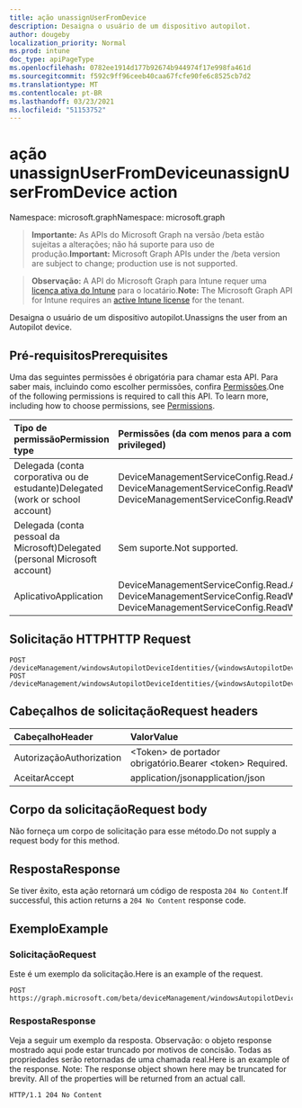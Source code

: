 ```yaml
---
title: ação unassignUserFromDevice
description: Desaigna o usuário de um dispositivo autopilot.
author: dougeby
localization_priority: Normal
ms.prod: intune
doc_type: apiPageType
ms.openlocfilehash: 0782ee1914d177b92674b944974f17e998fa461d
ms.sourcegitcommit: f592c9ff96ceeb40caa67fcfe90fe6c8525cb7d2
ms.translationtype: MT
ms.contentlocale: pt-BR
ms.lasthandoff: 03/23/2021
ms.locfileid: "51153752"
---
```

# <a name="unassignuserfromdevice-action"></a><span data-ttu-id="d7790-103">ação unassignUserFromDevice</span><span class="sxs-lookup"><span data-stu-id="d7790-103">unassignUserFromDevice action</span></span>

<span data-ttu-id="d7790-104">Namespace: microsoft.graph</span><span class="sxs-lookup"><span data-stu-id="d7790-104">Namespace: microsoft.graph</span></span>

> <span data-ttu-id="d7790-105">**Importante:** As APIs do Microsoft Graph na versão /beta estão sujeitas a alterações; não há suporte para uso de produção.</span><span class="sxs-lookup"><span data-stu-id="d7790-105">**Important:** Microsoft Graph APIs under the /beta version are subject to change; production use is not supported.</span></span>

> <span data-ttu-id="d7790-106">**Observação:** A API do Microsoft Graph para Intune requer uma [licença ativa do Intune](https://go.microsoft.com/fwlink/?linkid=839381) para o locatário.</span><span class="sxs-lookup"><span data-stu-id="d7790-106">**Note:** The Microsoft Graph API for Intune requires an [active Intune license](https://go.microsoft.com/fwlink/?linkid=839381) for the tenant.</span></span>

<span data-ttu-id="d7790-107">Desaigna o usuário de um dispositivo autopilot.</span><span class="sxs-lookup"><span data-stu-id="d7790-107">Unassigns the user from an Autopilot device.</span></span>

## <a name="prerequisites"></a><span data-ttu-id="d7790-108">Pré-requisitos</span><span class="sxs-lookup"><span data-stu-id="d7790-108">Prerequisites</span></span>
<span data-ttu-id="d7790-p101">Uma das seguintes permissões é obrigatória para chamar esta API. Para saber mais, incluindo como escolher permissões, confira [Permissões](/graph/permissions-reference).</span><span class="sxs-lookup"><span data-stu-id="d7790-p101">One of the following permissions is required to call this API. To learn more, including how to choose permissions, see [Permissions](/graph/permissions-reference).</span></span>

|<span data-ttu-id="d7790-111">Tipo de permissão</span><span class="sxs-lookup"><span data-stu-id="d7790-111">Permission type</span></span>|<span data-ttu-id="d7790-112">Permissões (da com menos para a com mais privilégios)</span><span class="sxs-lookup"><span data-stu-id="d7790-112">Permissions (from least to most privileged)</span></span>|
|:---|:---|
|<span data-ttu-id="d7790-113">Delegada (conta corporativa ou de estudante)</span><span class="sxs-lookup"><span data-stu-id="d7790-113">Delegated (work or school account)</span></span>|<span data-ttu-id="d7790-114">DeviceManagementServiceConfig.Read.All, DeviceManagementServiceConfig.ReadWrite.All</span><span class="sxs-lookup"><span data-stu-id="d7790-114">DeviceManagementServiceConfig.Read.All, DeviceManagementServiceConfig.ReadWrite.All</span></span>|
|<span data-ttu-id="d7790-115">Delegada (conta pessoal da Microsoft)</span><span class="sxs-lookup"><span data-stu-id="d7790-115">Delegated (personal Microsoft account)</span></span>|<span data-ttu-id="d7790-116">Sem suporte.</span><span class="sxs-lookup"><span data-stu-id="d7790-116">Not supported.</span></span>|
|<span data-ttu-id="d7790-117">Aplicativo</span><span class="sxs-lookup"><span data-stu-id="d7790-117">Application</span></span>|<span data-ttu-id="d7790-118">DeviceManagementServiceConfig.Read.All, DeviceManagementServiceConfig.ReadWrite.All</span><span class="sxs-lookup"><span data-stu-id="d7790-118">DeviceManagementServiceConfig.Read.All, DeviceManagementServiceConfig.ReadWrite.All</span></span>|

## <a name="http-request"></a><span data-ttu-id="d7790-119">Solicitação HTTP</span><span class="sxs-lookup"><span data-stu-id="d7790-119">HTTP Request</span></span>
<!-- {
  "blockType": "ignored"
}
-->
``` http
POST /deviceManagement/windowsAutopilotDeviceIdentities/{windowsAutopilotDeviceIdentityId}/unassignUserFromDevice
POST /deviceManagement/windowsAutopilotDeviceIdentities/{windowsAutopilotDeviceIdentityId}/deploymentProfile/assignedDevices/{windowsAutopilotDeviceIdentityId}/unassignUserFromDevice
```

## <a name="request-headers"></a><span data-ttu-id="d7790-120">Cabeçalhos de solicitação</span><span class="sxs-lookup"><span data-stu-id="d7790-120">Request headers</span></span>
|<span data-ttu-id="d7790-121">Cabeçalho</span><span class="sxs-lookup"><span data-stu-id="d7790-121">Header</span></span>|<span data-ttu-id="d7790-122">Valor</span><span class="sxs-lookup"><span data-stu-id="d7790-122">Value</span></span>|
|:---|:---|
|<span data-ttu-id="d7790-123">Autorização</span><span class="sxs-lookup"><span data-stu-id="d7790-123">Authorization</span></span>|<span data-ttu-id="d7790-124">&lt;Token&gt; de portador obrigatório.</span><span class="sxs-lookup"><span data-stu-id="d7790-124">Bearer &lt;token&gt; Required.</span></span>|
|<span data-ttu-id="d7790-125">Aceitar</span><span class="sxs-lookup"><span data-stu-id="d7790-125">Accept</span></span>|<span data-ttu-id="d7790-126">application/json</span><span class="sxs-lookup"><span data-stu-id="d7790-126">application/json</span></span>|

## <a name="request-body"></a><span data-ttu-id="d7790-127">Corpo da solicitação</span><span class="sxs-lookup"><span data-stu-id="d7790-127">Request body</span></span>
<span data-ttu-id="d7790-128">Não forneça um corpo de solicitação para esse método.</span><span class="sxs-lookup"><span data-stu-id="d7790-128">Do not supply a request body for this method.</span></span>

## <a name="response"></a><span data-ttu-id="d7790-129">Resposta</span><span class="sxs-lookup"><span data-stu-id="d7790-129">Response</span></span>
<span data-ttu-id="d7790-130">Se tiver êxito, esta ação retornará um código de resposta `204 No Content`.</span><span class="sxs-lookup"><span data-stu-id="d7790-130">If successful, this action returns a `204 No Content` response code.</span></span>

## <a name="example"></a><span data-ttu-id="d7790-131">Exemplo</span><span class="sxs-lookup"><span data-stu-id="d7790-131">Example</span></span>

### <a name="request"></a><span data-ttu-id="d7790-132">Solicitação</span><span class="sxs-lookup"><span data-stu-id="d7790-132">Request</span></span>
<span data-ttu-id="d7790-133">Este é um exemplo da solicitação.</span><span class="sxs-lookup"><span data-stu-id="d7790-133">Here is an example of the request.</span></span>
``` http
POST https://graph.microsoft.com/beta/deviceManagement/windowsAutopilotDeviceIdentities/{windowsAutopilotDeviceIdentityId}/unassignUserFromDevice
```

### <a name="response"></a><span data-ttu-id="d7790-134">Resposta</span><span class="sxs-lookup"><span data-stu-id="d7790-134">Response</span></span>
<span data-ttu-id="d7790-p102">Veja a seguir um exemplo da resposta. Observação: o objeto response mostrado aqui pode estar truncado por motivos de concisão. Todas as propriedades serão retornadas de uma chamada real.</span><span class="sxs-lookup"><span data-stu-id="d7790-p102">Here is an example of the response. Note: The response object shown here may be truncated for brevity. All of the properties will be returned from an actual call.</span></span>
``` http
HTTP/1.1 204 No Content
```




